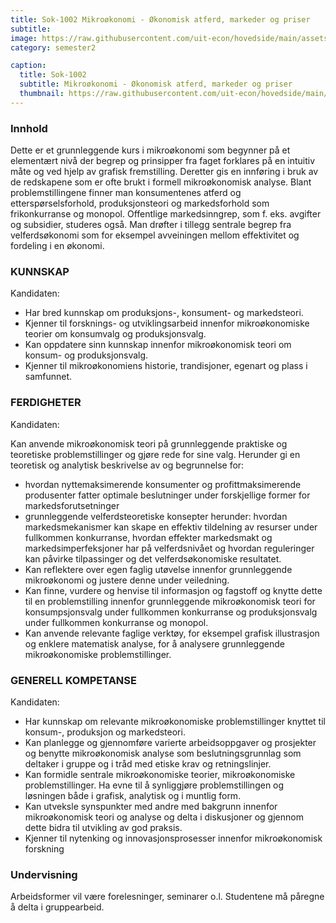 ```yaml
---
title: Sok-1002 Mikroøkonomi - Økonomisk atferd, markeder og priser
subtitle: 
image: https://raw.githubusercontent.com/uit-econ/hovedside/main/assets/img/Sok-1002.jpg
category: semester2

caption:
  title: Sok-1002
  subtitle: Mikroøkonomi - Økonomisk atferd, markeder og priser
  thumbnail: https://raw.githubusercontent.com/uit-econ/hovedside/main/assets/img/Sok-1002.jpg
---
```


### Innhold
Dette er et grunnleggende kurs i mikroøkonomi som begynner på et elementært nivå der begrep og prinsipper fra faget forklares på en intuitiv måte og ved hjelp av grafisk fremstilling. Deretter gis en innføring i bruk av de redskapene som er ofte brukt i formell mikroøkonomisk analyse. Blant problemstillingene finner man konsumentenes atferd og etterspørselsforhold, produksjonsteori og markedsforhold som frikonkurranse og monopol. Offentlige markedsinngrep, som f. eks. avgifter og subsidier, studeres også. Man drøfter i tillegg sentrale begrep fra velferdsøkonomi som for eksempel avveiningen mellom effektivitet og fordeling i en økonomi.

### KUNNSKAP
Kandidaten:

- Har bred kunnskap om produksjons-, konsument- og markedsteori.
- Kjenner til forsknings- og utviklingsarbeid innenfor mikroøkonomiske teorier om konsumvalg og produksjonsvalg.
- Kan oppdatere sinn kunnskap innenfor mikroøkonomisk teori om konsum- og produksjonsvalg.
- Kjenner til mikroøkonomiens historie, trandisjoner, egenart og plass i samfunnet.


### FERDIGHETER
Kandidaten:

Kan anvende mikroøkonomisk teori på grunnleggende praktiske og teoretiske problemstillinger og gjøre rede for sine valg. Herunder gi en teoretisk og analytisk beskrivelse av og begrunnelse for:

- hvordan nyttemaksimerende konsumenter og profittmaksimerende produsenter fatter optimale beslutninger under forskjellige former for markedsforutsetninger
- grunnleggende velferdsteoretiske konsepter herunder: hvordan markedsmekanismer kan skape en effektiv tildelning av resurser under fullkommen konkurranse, hvordan effekter markedsmakt og markedsimperfeksjoner har på velferdsnivået og hvordan reguleringer kan påvirke tilpassinger og det velferdsøkonomiske resultatet.
- Kan reflektere over egen faglig utøvelse innenfor grunnleggende mikroøkonomi og justere denne under veiledning.
- Kan finne, vurdere og henvise til informasjon og fagstoff og knytte dette til en problemstilling innenfor grunnleggende mikroøkonomisk teori for konsumpsjonsvalg under fullkommen konkurranse og produksjonsvalg under fullkommen konkurranse og monopol.
- Kan anvende relevante faglige verktøy, for eksempel grafisk illustrasjon og enklere matematisk analyse, for å analysere grunnleggende mikroøkonomiske problemstillinger.

### GENERELL KOMPETANSE
Kandidaten:

- Har kunnskap om relevante mikroøkonomiske problemstillinger knyttet til konsum-, produksjon og markedsteori.
- Kan planlegge og gjennomføre varierte arbeidsoppgaver og prosjekter og benytte mikroøkonomisk analyse som beslutningsgrunnlag som deltaker i gruppe og i tråd med etiske krav og retningslinjer.
- Kan formidle sentrale mikroøkonomiske teorier, mikroøkonomiske problemstillinger. Ha evne til å synliggjøre problemstillingen og løsningen både i grafisk, analytisk og i muntlig form.
- Kan utveksle synspunkter med andre med bakgrunn innenfor mikroøkonomisk teori og analyse og delta i diskusjoner og gjennom dette bidra til utvikling av god praksis.
- Kjenner til nytenking og innovasjonsprosesser innenfor mikroøkonomisk forskning


### Undervisning
Arbeidsformer vil være forelesninger, seminarer o.l. Studentene må påregne å delta i gruppearbeid. 
